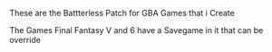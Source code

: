 These are the Battterless Patch for GBA Games that i Create


The Games Final Fantasy V and 6 have a Savegame in it that can be override
